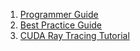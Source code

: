 1. [Programmer Guide](https://docs.nvidia.com/cuda/cuda-c-programming-guide/index.html)
2. [Best Practice Guide](https://docs.nvidia.com/cuda/cuda-c-best-practices-guide/index.html#parallel-libraries)
3. [CUDA Ray Tracing Tutorial](raytracey.blogspot.com/2015/10/gpu-path-tracing-tutorial-1-drawing.html)